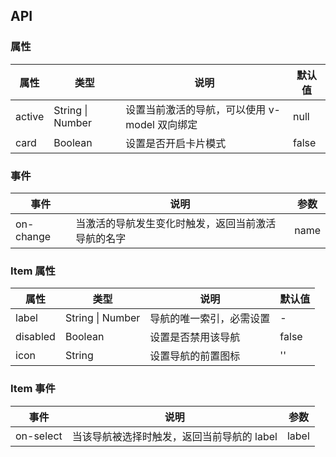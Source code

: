 ## API

### 属性

| 属性   | 类型             | 说明                                          | 默认值 |
| ------ | ---------------- | --------------------------------------------- | ------ |
| active | String \| Number | 设置当前激活的导航，可以使用 v-model 双向绑定 | null   |
| card   | Boolean          | 设置是否开启卡片模式                          | false  |

### 事件

| 事件      | 说明                                               | 参数 |
| --------- | -------------------------------------------------- | ---- |
| on-change | 当激活的导航发生变化时触发，返回当前激活导航的名字 | name |

### Item 属性

| 属性     | 类型             | 说明                     | 默认值 |
| -------- | ---------------- | ------------------------ | ------ |
| label    | String \| Number | 导航的唯一索引，必需设置 | -      |
| disabled | Boolean          | 设置是否禁用该导航       | false  |
| icon     | String           | 设置导航的前置图标       | ''     |

### Item 事件

| 事件      | 说明                                       | 参数  |
| --------- | ------------------------------------------ | ----- |
| on-select | 当该导航被选择时触发，返回当前导航的 label | label |
